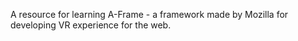 A resource for learning A-Frame - a framework made by Mozilla for developing VR experience for the web.